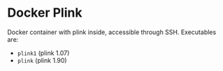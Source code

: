 # Docker Plink

Docker container with plink inside, accessible through SSH. Executables are:

* `plink1` (plink 1.07)
* `plink` (plink 1.90)

